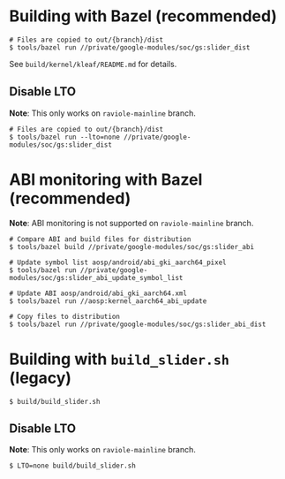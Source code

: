 # Building with Bazel (recommended)

```shell
# Files are copied to out/{branch}/dist
$ tools/bazel run //private/google-modules/soc/gs:slider_dist
```

See `build/kernel/kleaf/README.md` for details.

## Disable LTO

**Note**: This only works on `raviole-mainline` branch.

```shell
# Files are copied to out/{branch}/dist
$ tools/bazel run --lto=none //private/google-modules/soc/gs:slider_dist
```

# ABI monitoring with Bazel (recommended)

**Note**: ABI monitoring is not supported on `raviole-mainline` branch.

```shell
# Compare ABI and build files for distribution
$ tools/bazel build //private/google-modules/soc/gs:slider_abi

# Update symbol list aosp/android/abi_gki_aarch64_pixel
$ tools/bazel run //private/google-modules/soc/gs:slider_abi_update_symbol_list

# Update ABI aosp/android/abi_gki_aarch64.xml
$ tools/bazel run //aosp:kernel_aarch64_abi_update

# Copy files to distribution
$ tools/bazel run //private/google-modules/soc/gs:slider_abi_dist
```

# Building with `build_slider.sh` (legacy)

```shell
$ build/build_slider.sh
```

## Disable LTO

**Note**: This only works on `raviole-mainline` branch.

```shell
$ LTO=none build/build_slider.sh
```
